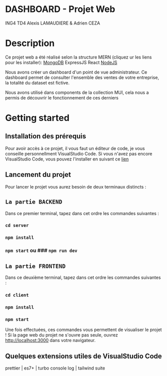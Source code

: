 # DASHBOARD - Projet Web 
ING4 TD4 Alexis LAMAUDIERE & Adrien CEZA

# Description

Ce projet web a été réalisé selon la structure MERN (cliquez ur les liens pour les installer):
[MongoDB](https://www.mongodb.com/docs/manual/installation/)
ExpressJS
React
[NodeJS](https://nodejs.org/en/download/)

Nous avons créer un dashboard d'un point de vue administrateur.
Ce dashboard permet de consulter l'ensemble des ventes de votre entreprise, la totalité du dataset est fictive.

Nous avons utilisé dans components de la collection MUI, cela nous a permis de découvrir le fonctionnement de ces derniers

# Getting started

## Installation des prérequis

Pour avoir accès à ce projet, il vous faut un éditeur de code, je vous conseille personnellment VisualStudio Code.
Si vous n'avez pas encore VisualStudio Code, vous pouvez l'installer en suivant ce [lien](https://code.visualstudio.com/download)

## Lancement du projet

Pour lancer le projet vous aurez besoin de deux terminaux distincts :

## `La partie BACKEND`

Dans ce premier terminal, tapez dans cet ordre les commandes suivantes :

### `cd server`
### `npm install`
### `npm start` ou ### `npm run dev`
## `La partie FRONTEND`

Dans ce deuxième terminal, tapez dans cet ordre les commandes suivantes :

### `cd client`
### `npm install`
### `npm start`

Une fois effectuées, ces commandes vous permettent de visualiser le projet !
Si la page web du projet ne s'ouvre pas seule, ouvrez [http://localhost:3000](http://localhost:3000) dans votre navigateur.


## Quelques extensions utiles de VisualStudio Code

prettier | es7+ | turbo console log | tailwind suite

